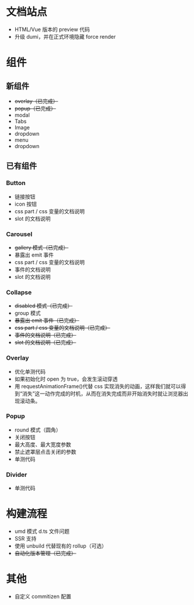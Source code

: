 # 文档站点

- HTML/Vue 版本的 preview 代码
- 升级 dumi，并在正式环境隐藏 force render

# 组件

## 新组件

- ~~overlay（已完成）~~
- ~~popup（已完成）~~
- modal
- Tabs
- Image
- dropdown
- menu
- dropdown

## 已有组件

### Button

- 链接按钮
- icon 按钮
- css part / css 变量的文档说明
- slot 的文档说明

### Carousel

- ~~gallery 模式（已完成）~~
- 暴露出 emit 事件
- css part / css 变量的文档说明
- 事件的文档说明
- slot 的文档说明

### Collapse

- ~~disabled 模式（已完成）~~
- group 模式
- ~~暴露出 emit 事件（已完成）~~
- ~~css part / css 变量的文档说明（已完成）~~
- ~~事件的文档说明（已完成）~~
- ~~slot 的文档说明（已完成）~~

### Overlay

- 优化单测代码
- 如果初始化时 open 为 true，会发生滚动穿透
- 用 requestAnimationFrame()代替 css 实现消失的动画，这样我们就可以得到“消失”这一动作完成的时机，从而在消失完成而非开始消失时就让浏览器出现滚动条。

### Popup

- round 模式（圆角）
- 关闭按钮
- 最大高度、最大宽度参数
- 禁止遮罩层点击关闭的参数
- 单测代码

### Divider

- 单测代码

# 构建流程

- umd 模式 d.ts 文件问题
- SSR 支持
- 使用 unbuild 代替现有的 rollup（可选）
- ~~自动化版本管理（已完成）~~

# 其他

- 自定义 commitizen 配置
